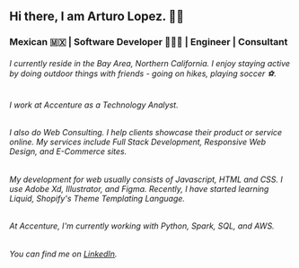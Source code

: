## Hi there, I am Arturo Lopez. 👋🏾
### Mexican 🇲🇽 | Software Developer 👨🏾‍💻 | Engineer | Consultant

###### I currently reside in the Bay Area, Northern California. I enjoy staying active by doing outdoor things with friends - going on hikes, playing soccer ⚽.

###### I work at Accenture as a Technology Analyst.

###### I also do Web Consulting. I help clients showcase their product or service online. My services include Full Stack Development, Responsive Web Design, and E-Commerce sites.

###### My development for web usually consists of Javascript, HTML and CSS. I use Adobe Xd, Illustrator, and Figma. Recently, I have started learning Liquid, Shopify's Theme Templating Language.

###### At Accenture, I'm currently working with Python, Spark, SQL, and AWS.

<!--
**alopez96/alopez96** is a ✨ _special_ ✨ repository because its `README.md` (this file) appears on your GitHub profile.

Here are some ideas to get you started:

- 🔭 I’m currently working on ...
- 🌱 I’m currently learning ...
- 👯 I’m looking to collaborate on ...
- 🤔 I’m looking for help with ...
- 💬 Ask me about ...
- 📫 How to reach me: ...
- 😄 Pronouns: ...
- ⚡ Fun fact: ...
-->

<!-- Links to your social media accounts -->

<!-- https://www.linkedin.com/in/rturolopez/ - automatic!
[LinkedIn](https://www.linkedin.com/in/rturolopez/) -->

###### You can find me on [LinkedIn](https://www.linkedin.com/in/rturolopez/).